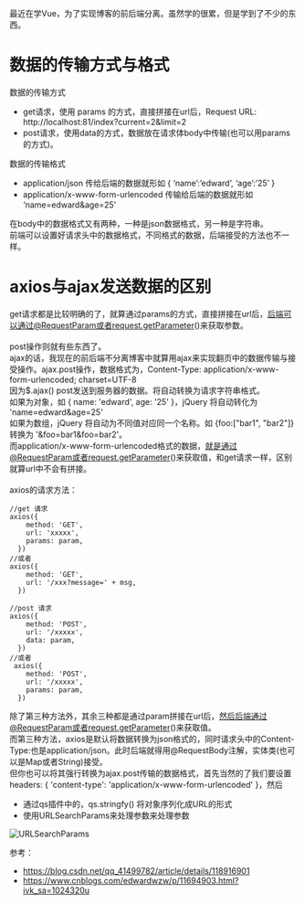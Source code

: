 最近在学Vue，为了实现博客的前后端分离。虽然学的很累，但是学到了不少的东西。<br/>
# 数据的传输方式与格式
数据的传输方式
+ get请求，使用 params 的方式，直接拼接在url后，Request URL: http://localhost:81/index?current=2&limit=2
+ post请求，使用data的方式，数据放在请求体body中传输(也可以用params的方式)。

数据的传输格式
+ application/json 传给后端的数据就形如  { ‘name’:’edward’, ‘age’:’25’ }
+ application/x-www-form-urlencoded 传输给后端的数据就形如   ‘name=edward&age=25’

在body中的数据格式又有两种，一种是json数据格式，另一种是字符串。<br/>
前端可以设置好请求头中的数据格式，不同格式的数据，后端接受的方法也不一样。

# axios与ajax发送数据的区别
get请求都是比较明确的了，就算通过params的方式，直接拼接在url后，后端可以通过@RequestParam或者request.getParameter()来获取参数。<br/>
<br/>
post操作则就有些东西了。<br/>
ajax的话，我现在的前后端不分离博客中就算用ajax来实现翻页中的数据传输与接受操作。ajax.post操作，数据格式为，Content-Type: application/x-www-form-urlencoded; charset=UTF-8<br/>
因为$.ajax() post发送到服务器的数据。将自动转换为请求字符串格式。<br/>
如果为对象，如 { name: 'edward', age: '25' }，jQuery 将自动转化为 'name=edward&age=25'<br/>
如果为数组，jQuery 将自动为不同值对应同一个名称。如 {foo:["bar1", "bar2"]} 转换为 '&foo=bar1&foo=bar2'。<br/>
而application/x-www-form-urlencoded格式的数据，就是通过@RequestParam或者request.getParameter()来获取值，和get请求一样，区别就算url中不会有拼接。<br/>
<br/>
axios的请求方法：<br/>

```JS
//get 请求
axios({
    method: 'GET',
    url: 'xxxxx',
    params: param,
  })
//或者
axios({
    method: 'GET',
    url: '/xxx?message=' + msg,
  })

//post 请求
axios({
    method: 'POST',
    url: '/xxxxx',
    data: param,
  })
//或者
 axios({
    method: 'POST',
    url: '/xxxxx',
    params: param,
  })
```

除了第三种方法外，其余三种都是通过param拼接在url后，然后后端通过@RequestParam或者request.getParameter()来获取值。<br/>
而第三种方法，axios是默认将数据转换为json格式的，同时请求头中的Content-Type:也是application/json。此时后端就得用@RequestBody注解，实体类(也可以是Map或者String)接受。<br/>
但你也可以将其强行转换为ajax.post传输的数据格式，首先当然的了我们要设置headers: { 'content-type': 'application/x-www-form-urlencoded' }，然后
+ 通过qs插件中的，qs.stringfy() 将对象序列化成URL的形式
+ 使用URLSearchParams来处理参数来处理参数

![URLSearchParams](https://cdn.jsdelivr.net/gh/starmilkxin/picturebed/img/20220409145128.png)

参考：
+ https://blog.csdn.net/qq_41499782/article/details/118916901
+ https://www.cnblogs.com/edwardwzw/p/11694903.html?ivk_sa=1024320u
